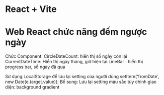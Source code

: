 # React + Vite

<h1>Web React chức năng đếm ngược ngày</h1>
Chức Component:
 CircleDateCount:  hiển thị số ngày còn lại
 CurrentDateTime: Hiển thị ngày tháng, giờ hiện tại
  LineBar : hiển thị progress bar, số ngày đã qua

  Sử dụng LocalStorage để lưu lại setting của người dùng
  setItem('fromDate', new Date(e.target.value));
  Bổ sung:
  Lưu lại setting màu sắc tùy chỉnh giao diện: background gradient
  
